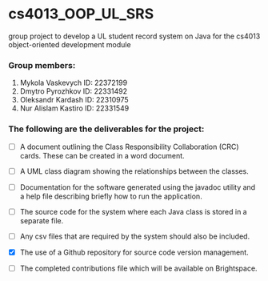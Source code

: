 # cs4013_OOP_UL_SRS
group project to develop a UL student record system on Java for the cs4013 object-oriented development module


### Group members:
1. Mykola Vaskevych    ID: 22372199
2. Dmytro Pyrozhkov    ID: 22331492
3. Oleksandr Kardash   ID: 22310975
4. Nur Alislam Kastiro ID: 22331549

### The following are the deliverables for the project:

- [ ] A document outlining the Class Responsibility Collaboration (CRC) cards. These
can be created in a word document.
- [ ] A UML class diagram showing the relationships between the classes.
- [ ] Documentation for the software generated using the javadoc utility and a help file
describing briefly how to run the application.
- [ ] The source code for the system where each Java class is stored in a separate file.
- [ ] Any csv files that are required by the system should also be included.
- [x] The use of a Github repository for source code version management.
- [ ] The completed contributions file which will be available on Brightspace.

